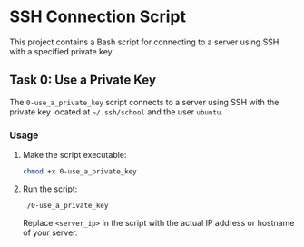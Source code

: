 # SSH Connection Script

This project contains a Bash script for connecting to a server using SSH with a specified private key.

## Task 0: Use a Private Key

The `0-use_a_private_key` script connects to a server using SSH with the private key located at `~/.ssh/school` and the user `ubuntu`.

### Usage

1. Make the script executable:
    ```bash
    chmod +x 0-use_a_private_key
    ```

2. Run the script:
    ```bash
    ./0-use_a_private_key
    ```

    Replace `<server_ip>` in the script with the actual IP address or hostname of your server.

